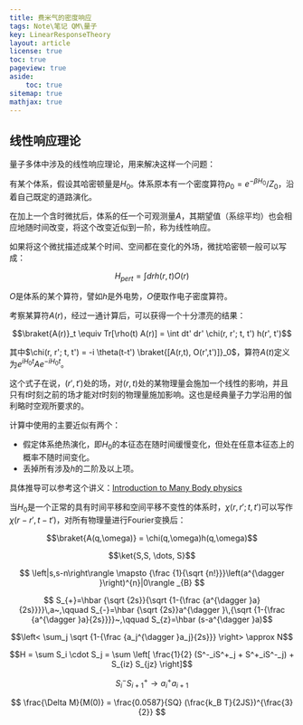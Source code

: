 ```yaml
---
title: 费米气的密度响应
tags: Note\笔记 QM\量子
key: LinearResponseTheory
layout: article
license: true
toc: true
pageview: true
aside:
    toc: true
sitemap: true
mathjax: true
---
```


## 线性响应理论

量子多体中涉及的线性响应理论，用来解决这样一个问题：

有某个体系，假设其哈密顿量是$H_0$。体系原本有一个密度算符$\rho_0 = e^{-\beta H_0}/Z_0$，沿着自己既定的道路演化。

在加上一个含时微扰后，体系的任一个可观测量$A$，其期望值（系综平均）也会相应地随时间改变，将这个改变近似到一阶，称为线性响应。

<!--more-->
如果将这个微扰描述成某个时间、空间都在变化的外场，微扰哈密顿一般可以写成：

$$ H_{pert} = \int dr h(r,t) O(r) $$

$O$是体系的某个算符，譬如$h$是外电势，$O$便取作电子密度算符。

考察某算符$A(r)$，经过一通计算后，可以获得一个十分漂亮的结果：

$$\braket{A(r)}_t \equiv Tr[\rho(t) A(r)] = \int dt' dr' \chi(r, r'; t, t') h(r', t')$$

其中$\chi(r, r'; t, t') = -i \theta(t-t') \braket{[A(r,t), O(r',t')]}_0$，算符$A(t)$定义为$e^{iH_0 t}Ae^{-iH_0 t}$。

这个式子在说，$(r',t')$处的场，对$(r,t)$处的某物理量会施加一个线性的影响，并且只有$t$时刻之前的场才能对$t$时刻的物理量施加影响。这也是经典量子力学沿用的伽利略时空观所要求的。

计算中使用的主要近似有两个：

- 假定体系绝热演化，即$H_0$的本征态在随时间缓慢变化，但处在任意本征态上的概率不随时间变化。
- 丢掉所有涉及$h$的二阶及以上项。

具体推导可以参考这个讲义：[Introduction to Many Body physics](https://dqmp.unige.ch/giamarchi/local/people/thierry.giamarchi/pdf/many-body.pdf)

当$H_0$是一个正常的具有时间平移和空间平移不变性的体系时，$\chi(r, r';t, t')$可以写作$\chi(r-r',t-t')$，对所有物理量进行Fourier变换后：

$$\braket{A(q,\omega)} = \chi(q,\omega)h(q,\omega)$$

$$\ket{S,S, \dots, S}$$

$$ \left|s,s-n\right\rangle \mapsto {\frac {1}{\sqrt {n!}}}\left(a^{\dagger }\right)^{n}|0\rangle _{B} $$

$$ S_{+}=\hbar {\sqrt {2s}}{\sqrt {1-{\frac {a^{\dagger }a}{2s}}}}\,a~,\qquad S_{-}=\hbar {\sqrt {2s}}a^{\dagger }\,{\sqrt {1-{\frac {a^{\dagger }a}{2s}}}}~,\qquad S_{z}=\hbar (s-a^{\dagger }a)$$

$$\left< \sum_j \sqrt {1-{\frac {a_j^{\dagger }a_j}{2s}}} \right> \approx N$$

$$H = \sum S_i \cdot S_j = \sum \left[ \frac{1}{2} (S^-_iS^+_j + S^+_iS^-_j) + S_{iz} S_{jz} \right]$$

$$S^-_i S^+_{i+1} \rightarrow a^+_i a_{i+1}$$

$$ \frac{\Delta M}{M(0)} = \frac{0.0587}{SQ} (\frac{k_B T}{2JS})^{\frac{3}{2}} $$